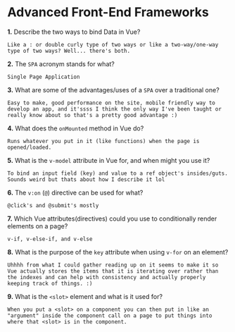 # Advanced Front-End Frameworks


**1.** Describe the two ways to bind Data in Vue?
<!-- enter you answer in the space below -->
```
Like a : or double curly type of two ways or like a two-way/one-way type of two ways? Well... there's both.
```

**2.** The `SPA` acronym stands for what?
<!-- enter you answer in the space below -->
```
Single Page Application
```
**3.** What are some of the advantages/uses of a `SPA` over a traditional one?
<!-- enter you answer in the space below -->
```
Easy to make, good performance on the site, mobile friendly way to develop an app, and it'ssss I think the only way I've been taught or really know about so that's a pretty good advantage :) 
```
**4.** What does the `onMounted` method in Vue do?
<!-- enter you answer in the space below -->
```
Runs whatever you put in it (like functions) when the page is opened/loaded.
```
**5.** What is the `v-model` attribute in Vue for, and when might you use it?
<!-- enter you answer in the space below -->
```
To bind an input field (key) and value to a ref object's insides/guts. Sounds weird but thats about how I describe it lol
```
**6.** The `v:on` (`@`) directive can be used for what?
<!-- enter you answer in the space below -->
```
@click's and @submit's mostly
```
**7.** Which Vue attributes(directives) could you use to conditionally render elements on a page?
<!-- enter you answer in the space below -->
```
v-if, v-else-if, and v-else
```
**8.** What is the purpose of the `key` attribute when using `v-for` on an element?
<!-- enter you answer in the space below -->
```
Uhhhh from what I could gather reading up on it seems to make it so Vue actually stores the items that it is iterating over rather than the indexes and can help with consistency and actually properly keeping track of things. :)
```
**9.** What is the `<slot>` element and what is it used for?
<!-- enter you answer in the space below -->
```
When you put a <slot> on a component you can then put in like an "argument" inside the component call on a page to put things into where that <slot> is in the component.
```